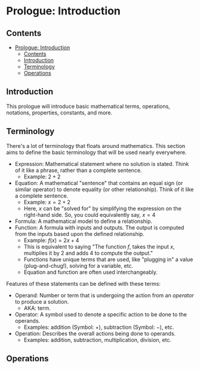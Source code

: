 # Prologue: Introduction

## Contents

- [Prologue: Introduction](#prologue-introduction)
  - [Contents](#contents)
  - [Introduction](#introduction)
  - [Terminology](#terminology)
  - [Operations](#operations)

## Introduction

This prologue will introduce basic mathematical terms, operations, notations, properties, constants, and more.

## Terminology

There's a lot of terminology that floats around mathematics. This section aims to define the basic terminology that will be used nearly everywhere.

- Expression: Mathematical statement where no solution is stated. Think of it like a phrase, rather than a complete sentence.
  - Example: $2 + 2$
- Equation: A mathematical "sentence" that contains an equal sign (or similar operator) to denote equality (or other relationship). Think of it like a complete sentence.
  - Example: $x = 2 + 2$
  - Here, $x$ can be "solved for" by simplifying the expression on the right-hand side. So, you could equivalently say, $x = 4$
- Formula: A mathematical model to define a relationship.
- Function: A formula with inputs and outputs. The output is computed from the inputs based upon the defined relationship.
  - Example: $f(x) = 2x + 4$
  - This is equivalent to saying "The function $f$, takes the input $x$, multiplies it by $2$ and adds $4$ to compute the output."
  - Functions have unique terms that are used, like "plugging in" a value (plug-and-chug!), solving for a variable, etc.
  - Equation and function are often used interchangeably.

Features of these statements can be defined with these terms:

- Operand: Number or term that is undergoing the action from an *operator* to produce a solution.
  - AKA: term.
- Operator: A symbol used to denote a specific action to be done to the operands.
  - Examples: addition (Symbol: $+$), subtraction (Symbol: $-$), etc.
- Operation: Describes the overall actions being done to operands.
  - Examples: addition, subtraction, multiplication, division, etc.

## Operations

